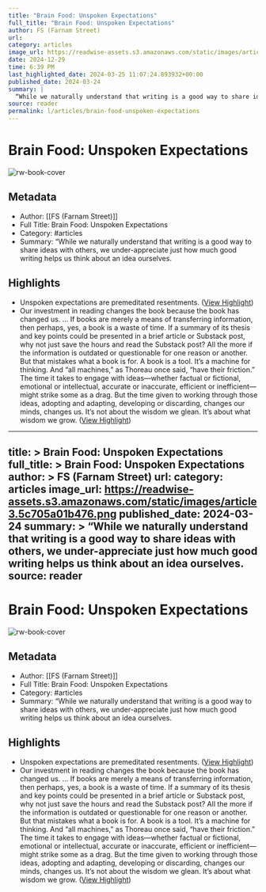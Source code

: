 ```yaml
---
title: "Brain Food: Unspoken Expectations"
full_title: "Brain Food: Unspoken Expectations"
author: FS (Farnam Street)
url: 
category: articles
image_url: https://readwise-assets.s3.amazonaws.com/static/images/article3.5c705a01b476.png
date: 2024-12-29
time: 6:39 PM
last_highlighted_date: 2024-03-25 11:07:24.893932+00:00
published_date: 2024-03-24
summary: |
  “While we naturally understand that writing is a good way to share ideas with others, we under-appreciate just how much good writing helps us think about an idea ourselves.
source: reader
permalink: l/articles/brain-food-unspoken-expectations
---
```

# Brain Food: Unspoken Expectations

![rw-book-cover](https://readwise-assets.s3.amazonaws.com/static/images/article3.5c705a01b476.png)

## Metadata
- Author: [[FS (Farnam Street)]]
- Full Title: Brain Food: Unspoken Expectations
- Category: #articles
- Summary: “While we naturally understand that writing is a good way to share ideas with others, we under-appreciate just how much good writing helps us think about an idea ourselves.

## Highlights
- Unspoken expectations are premeditated resentments. ([View Highlight](https://read.readwise.io/read/01hstmnky1eyga0hvthhvj8nxk))
- Our investment in reading changes the book because the book has changed us. ... If books are merely a means of transferring information, then perhaps, yes, a book is a waste of time. If a summary of its thesis and key points could be presented in a brief article or Substack post, why not just save the hours and read the Substack post? All the more if the information is outdated or questionable for one reason or another. But that mistakes what a book is for. A book is a tool. It’s a machine for thinking. And “all machines,” as Thoreau once said, “have their friction.” The time it takes to engage with ideas—whether factual or fictional, emotional or intellectual, accurate or inaccurate, efficient or inefficient—might strike some as a drag. But the time given to working through those ideas, adopting and adapting, developing or discarding, changes our minds, changes us. It’s not about the wisdom we glean. It’s about what wisdom we grow. ([View Highlight](https://read.readwise.io/read/01hstmpay4grwb9breyhh2mtmk))


---
title: >
  Brain Food: Unspoken Expectations
full_title: >
  Brain Food: Unspoken Expectations
author: >
  FS (Farnam Street)
url: 
category: articles
image_url: https://readwise-assets.s3.amazonaws.com/static/images/article3.5c705a01b476.png
published_date: 2024-03-24
summary: >
  “While we naturally understand that writing is a good way to share ideas with others, we under-appreciate just how much good writing helps us think about an idea ourselves.
source: reader
---
# Brain Food: Unspoken Expectations

![rw-book-cover](https://readwise-assets.s3.amazonaws.com/static/images/article3.5c705a01b476.png)

## Metadata
- Author: [[FS (Farnam Street)]]
- Full Title: Brain Food: Unspoken Expectations
- Category: #articles
- Summary: “While we naturally understand that writing is a good way to share ideas with others, we under-appreciate just how much good writing helps us think about an idea ourselves.

## Highlights
- Unspoken expectations are premeditated resentments. ([View Highlight](https://read.readwise.io/read/01hstmnky1eyga0hvthhvj8nxk))
- Our investment in reading changes the book because the book has changed us. ... If books are merely a means of transferring information, then perhaps, yes, a book is a waste of time. If a summary of its thesis and key points could be presented in a brief article or Substack post, why not just save the hours and read the Substack post? All the more if the information is outdated or questionable for one reason or another. But that mistakes what a book is for. A book is a tool. It’s a machine for thinking. And “all machines,” as Thoreau once said, “have their friction.” The time it takes to engage with ideas—whether factual or fictional, emotional or intellectual, accurate or inaccurate, efficient or inefficient—might strike some as a drag. But the time given to working through those ideas, adopting and adapting, developing or discarding, changes our minds, changes us. It’s not about the wisdom we glean. It’s about what wisdom we grow. ([View Highlight](https://read.readwise.io/read/01hstmpay4grwb9breyhh2mtmk))


